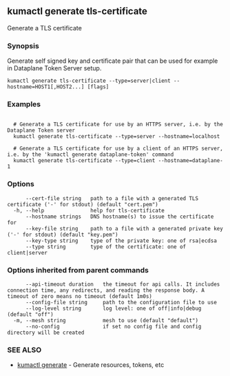 ## kumactl generate tls-certificate

Generate a TLS certificate

### Synopsis

Generate self signed key and certificate pair that can be used for example in Dataplane Token Server setup.

```
kumactl generate tls-certificate --type=server|client --hostname=HOST1[,HOST2...] [flags]
```

### Examples

```

  # Generate a TLS certificate for use by an HTTPS server, i.e. by the Dataplane Token server
  kumactl generate tls-certificate --type=server --hostname=localhost

  # Generate a TLS certificate for use by a client of an HTTPS server, i.e. by the 'kumactl generate dataplane-token' command
  kumactl generate tls-certificate --type=client --hostname=dataplane-1
```

### Options

```
      --cert-file string   path to a file with a generated TLS certificate ('-' for stdout) (default "cert.pem")
  -h, --help               help for tls-certificate
      --hostname strings   DNS hostname(s) to issue the certificate for
      --key-file string    path to a file with a generated private key ('-' for stdout) (default "key.pem")
      --key-type string    type of the private key: one of rsa|ecdsa
      --type string        type of the certificate: one of client|server
```

### Options inherited from parent commands

```
      --api-timeout duration   the timeout for api calls. It includes connection time, any redirects, and reading the response body. A timeout of zero means no timeout (default 1m0s)
      --config-file string     path to the configuration file to use
      --log-level string       log level: one of off|info|debug (default "off")
  -m, --mesh string            mesh to use (default "default")
      --no-config              if set no config file and config directory will be created
```

### SEE ALSO

* [kumactl generate](kumactl_generate.md)	 - Generate resources, tokens, etc

